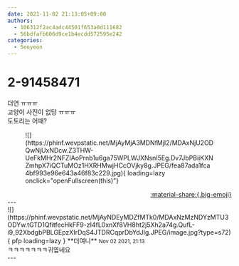 ```yaml
---
date: 2021-11-02 21:13:05+09:00
authors:
  - 106312f2ac4adc44501f653a0d111682
  - 56bdfafb606d9ce1b4ecdd572595e242
categories:
  - Seoyeon
---
```


# 2-91458471

<div class="post-container" markdown="1">
<div class="content-container md-sidebar__scrollwrap" markdown="1">

더연 ㅠㅠㅠ <br>고양이 사진이 없당 ㅠㅠㅠ<br>도토리는 어때?
<figure markdown="1">
![](https://phinf.wevpstatic.net/MjAyMjA3MDNfMjI2/MDAxNjU2ODQwNjUxNDcw.Z3THW-UeFkMHr2NFZIAoPrnb1u6ga75WPLWJXNsnI5Eg.Dv7JbPBiiKXNZmhpX7iQCTuMOz1HXRHMwjHCcOVjky8g.JPEG/fea87ada1fca4bf993e96e643a46f83c229.jpg){ loading=lazy onclick="openFullscreen(this)"}
</figure>


</div>
</div>

<div style="text-align: right;" markdown="1">
<a href="https://weverse.io/fromis9/fanpost/2-91458471" style="text-align: right;">:material-share:{.big-emoji}</a>
</div>
---

<div class="comments-container md-sidebar__scrollwrap" markdown="1">
<div class="comment" markdown="1">
<div class='id-container' markdown="1">
![](https://phinf.wevpstatic.net/MjAyNDEyMDZfMTk0/MDAxNzMzNDYzMTU3ODYw.tGTD1QfitfecHkFF9-zI4fL0xnXf8VH8ht2j5Xh2a74g.QufL-i9_92XbdgbPBLGEpzXIrDqS4JTDRCqprDbYdJIg.JPEG/image.jpg?type=s72){ pfp loading=lazy }
**<span class="artist">더여니</span>** <small>Nov 02 2021, 21:13</small><br>
</div>
<div class='comment-body' markdown="1">
ㅋㅋㅋㅋㅋㅋㅋ귀엽네요
</div>
</div>
</div>
---
